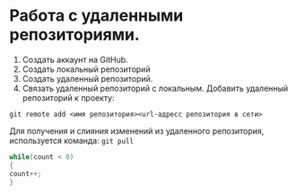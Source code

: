 # **Работа с удаленными репозиториями.**
1. Создать аккаунт на GitHub.
2. Создать локальный репозиторий
3. Создать удаленный репозиторий.
4. Связать удаленный репозиторий с локальным.
Добавить удаленный репозиторий к проекту:
```
git remote add <имя репозитория><url-адресс репозитория в сети>
```
Для получения и слияния изменений из удаленного репозитория, используется команда: `git pull`

```C#
while(count < 0)
{
count++;
}

